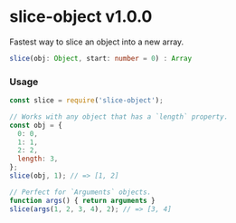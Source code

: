 # slice-object v1.0.0

Fastest way to slice an object into a new array.

```typescript
slice(obj: Object, start: number = 0) : Array
```

### Usage

```js
const slice = require('slice-object');

// Works with any object that has a `length` property.
const obj = {
  0: 0,
  1: 1,
  2: 2,
  length: 3,
};
slice(obj, 1); // => [1, 2]

// Perfect for `Arguments` objects.
function args() { return arguments }
slice(args(1, 2, 3, 4), 2); // => [3, 4]
```
